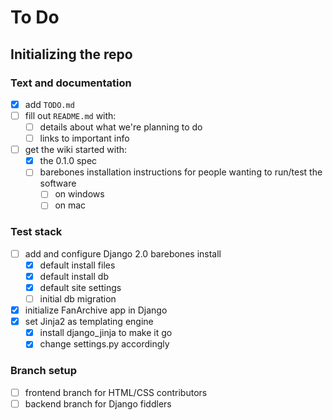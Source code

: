 # To Do

## Initializing the repo

### Text and documentation
- [x] add `TODO.md`
- [ ] fill out `README.md` with:
  - [ ] details about what we're planning to do
  - [ ] links to important info
- [ ] get the wiki started with:
  - [x] the 0.1.0 spec
  - [ ] barebones installation instructions for people wanting to run/test the software
    - [ ] on windows
    - [ ] on mac

### Test stack
- [ ] add and configure Django 2.0 barebones install
  - [x] default install files
  - [x] default install db
  - [x] default site settings
  - [ ] initial db migration
- [x] initialize FanArchive app in Django
- [x] set Jinja2 as templating engine
  - [x] install django_jinja to make it go
  - [x] change settings.py accordingly

### Branch setup
- [ ] frontend branch for HTML/CSS contributors
- [ ] backend branch for Django fiddlers
